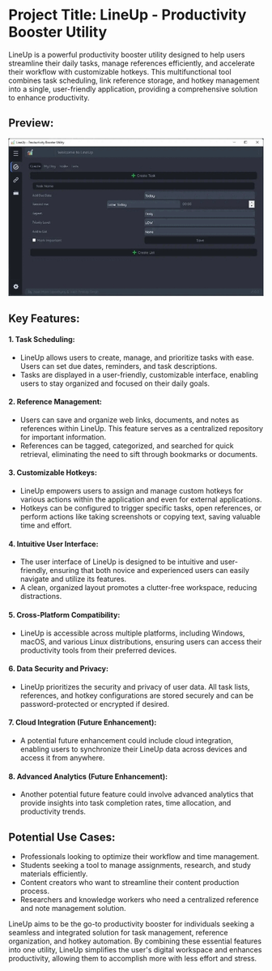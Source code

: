 # Project Title: LineUp - Productivity Booster Utility
LineUp is a powerful productivity booster utility designed to help users streamline their daily tasks, manage references efficiently, and accelerate their workflow with customizable hotkeys. This multifunctional tool combines task scheduling, link reference storage, and hotkey management into a single, user-friendly application, providing a comprehensive solution to enhance productivity.

## Preview:
![Preview](LineUp.gif)

## Key Features:

#### 1. **Task Scheduling:**
   - LineUp allows users to create, manage, and prioritize tasks with ease. Users can set due dates, reminders, and task descriptions.
   - Tasks are displayed in a user-friendly, customizable interface, enabling users to stay organized and focused on their daily goals.

#### 2. **Reference Management:**
   - Users can save and organize web links, documents, and notes as references within LineUp. This feature serves as a centralized repository for important information.
   - References can be tagged, categorized, and searched for quick retrieval, eliminating the need to sift through bookmarks or documents.

#### 3. **Customizable Hotkeys:**
   - LineUp empowers users to assign and manage custom hotkeys for various actions within the application and even for external applications.
   - Hotkeys can be configured to trigger specific tasks, open references, or perform actions like taking screenshots or copying text, saving valuable time and effort.

#### 4. **Intuitive User Interface:**
   - The user interface of LineUp is designed to be intuitive and user-friendly, ensuring that both novice and experienced users can easily navigate and utilize its features.
   - A clean, organized layout promotes a clutter-free workspace, reducing distractions.

#### 5. **Cross-Platform Compatibility:**
   - LineUp is accessible across multiple platforms, including Windows, macOS, and various Linux distributions, ensuring users can access their productivity tools from their preferred devices.

#### 6. **Data Security and Privacy:**
   - LineUp prioritizes the security and privacy of user data. All task lists, references, and hotkey configurations are stored securely and can be password-protected or encrypted if desired.

#### 7. **Cloud Integration (Future Enhancement):**
   - A potential future enhancement could include cloud integration, enabling users to synchronize their LineUp data across devices and access it from anywhere.

#### 8. **Advanced Analytics (Future Enhancement):**
   - Another potential future feature could involve advanced analytics that provide insights into task completion rates, time allocation, and productivity trends.

## Potential Use Cases:
- Professionals looking to optimize their workflow and time management.
- Students seeking a tool to manage assignments, research, and study materials efficiently.
- Content creators who want to streamline their content production process.
- Researchers and knowledge workers who need a centralized reference and note management solution.

LineUp aims to be the go-to productivity booster for individuals seeking a seamless and integrated solution for task management, reference organization, and hotkey automation. By combining these essential features into one utility, LineUp simplifies the user's digital workspace and enhances productivity, allowing them to accomplish more with less effort and stress.
